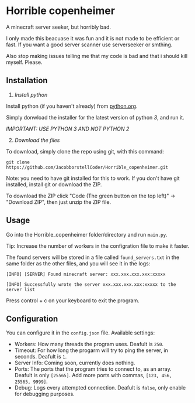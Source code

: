 # Horrible copenheimer
A minecraft server seeker, but horribly bad.

I only made this beacuase it was fun and it is not made to be efficient or fast. If you want a good server scanner use serverseeker or smthing.

Also stop making issues telling me that my code is bad and that i should kill myself. Please.

## Installation
1. *Install python*

Install python (if you haven't already) from [python.org](https://python.org).

Simply donwload the installer for the latest version of python *3*, and run it.
   
*IMPORTANT: USE PYTHON 3 AND NOT PYTHON 2*
   
2. *Download the files*

To download, simply clone the repo using git, with this command:

`git clone https://github.com/JacobborstellCoder/Horrible_copenheimer.git`

Note: you need to have git installed for this to work. If you don't have git installed, install git or download the ZIP.
  
To download the ZIP click "Code (The green button on the top left)" -> "Download ZIP", then just unzip the ZIP file.

## Usage
Go into the Horrible_copenheimer folder/directory and run `main.py`.

Tip: Increase the number of workers in the configration file to make it faster.

The found servers will be stored in a file called `found_servers.txt` in the same folder as the other files, and you will see it in the logs:

`[INFO] [SERVER] Found minecraft server: xxx.xxx.xxx.xxx:xxxxx`
  
`[INFO] Successfully wrote the server xxx.xxx.xxx.xxx:xxxxx to the server list`

Press control + c on your keyboard to exit the program.

## Configuration
You can configure it in the `config.json` file.
Available settings:
 - Workers: How many threads the program uses. Deafult is `250`.
 - Timeout: For how long the progarm will try to ping the server, in seconds. Deafult is `1`.
 - Server Info: Coming soon, currently does nothing.
 - Ports: The ports that the program tries to connect to, as an array. Deafult is only `[25565]`. Add more ports with commas, `[123, 456, 25565, 9999]`.
 - Debug: Logs every attempted connection. Deafult is `false`, only enable for debugging purposes.
